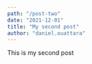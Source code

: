 ```yaml
---
path: "/post-two"
date: "2021-12-01"
title: "My second post"
author: "daniel.ouattara" 
---
```


This is my second post